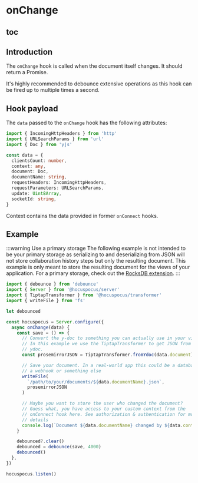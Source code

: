 # onChange

## toc

## Introduction

The `onChange` hook is called when the document itself changes. It should return a Promise.

It's highly recommended to debounce extensive operations as this hook can be fired up to multiple times a second.

## Hook payload

The `data` passed to the `onChange` hook has the following attributes:

```typescript
import { IncomingHttpHeaders } from 'http'
import { URLSearchParams } from 'url'
import { Doc } from 'yjs'

const data = {
  clientsCount: number,
  context: any,
  document: Doc,
  documentName: string,
  requestHeaders: IncomingHttpHeaders,
  requestParameters: URLSearchParams,
  update: Uint8Array,
  socketId: string,
}
```

Context contains the data provided in former `onConnect` hooks.

## Example

:::warning Use a primary storage
The following example is not intended to be your primary storage as serializing to and deserializing from JSON will not store collaboration history steps but only the resulting document. This example is only meant to store the resulting document for the views of your application. For a primary storage, check out the [RocksDB extension](/api/extensions/rocksdb).
:::

```typescript
import { debounce } from 'debounce'
import { Server } from '@hocuspocus/server'
import { TiptapTransformer } from '@hocuspocus/transformer'
import { writeFile } from 'fs'

let debounced

const hocuspocus = Server.configure({
  async onChange(data) {
    const save = () => {
      // Convert the y-doc to something you can actually use in your views.
      // In this example we use the TiptapTransformer to get JSON from the given
      // ydoc.
      const prosemirrorJSON = TiptapTransformer.fromYdoc(data.document)

      // Save your document. In a real-world app this could be a database query
      // a webhook or something else
      writeFile(
        `/path/to/your/documents/${data.documentName}.json`,
        prosemirrorJSON
      )

      // Maybe you want to store the user who changed the document?
      // Guess what, you have access to your custom context from the
      // onConnect hook here. See authorization & authentication for more
      // details
      console.log(`Document ${data.documentName} changed by ${data.context.user.name}`)
    }

    debounced?.clear()
    debounced = debounce(save, 4000)
    debounced()
  },
})

hocuspocus.listen()
```
